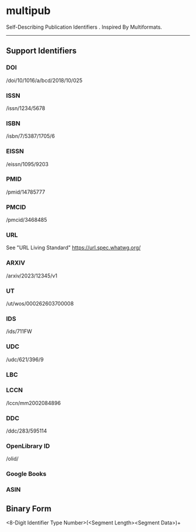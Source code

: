 # multipub
Self-Describing Publication Identifiers . Inspired By Multiformats.

***

## Support Identifiers

### DOI
/doi/10/1016/a/bcd/2018/10/025
### ISSN
/issn/1234/5678
### ISBN
/isbn/7/5387/1705/6
### EISSN
/eissn/1095/9203
### PMID
/pmid/14785777
### PMCID
/pmcid/3468485
### URL
See "URL Living Standard"
https://url.spec.whatwg.org/
### ARXIV
/arxiv/2023/12345/v1
### UT
/ut/wos/000262603700008
### IDS
/ids/711FW
### UDC
/udc/621/396/9
### LBC
### LCCN
/lccn/mm2002084896
### DDC
/ddc/283/595114
### OpenLibrary ID
/olid/
### Google Books
### ASIN
## Binary Form
\<8-Digit Identifier Type Number\>(\<Segment Length\>\<Segment Data\>)+